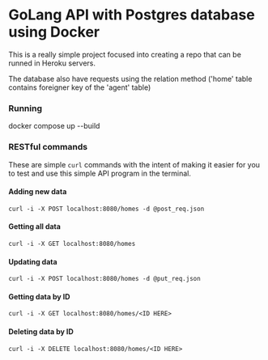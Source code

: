 # GoLang API with Postgres database using Docker

This is a really simple project focused into creating a repo that can be runned in Heroku servers.

The database also have requests using the relation method ('home' table contains foreigner key of the 'agent' table)

### Running

docker compose up --build

### RESTful commands

These are simple ```curl``` commands with the intent of making it easier for you to test and use this simple API program in the terminal.

#### Adding new data

``` curl -i -X POST localhost:8080/homes -d @post_req.json ```

#### Getting all data

``` curl -i -X GET localhost:8080/homes ```

#### Updating data

``` curl -i -X POST localhost:8080/homes -d @put_req.json ```

#### Getting data by ID

``` curl -i -X GET localhost:8080/homes/<ID HERE> ```

#### Deleting data by ID

``` curl -i -X DELETE localhost:8080/homes/<ID HERE> ```
